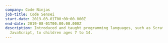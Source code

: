 ```yaml
---
company: Code Ninjas
job-title: Code Sensei
start-date: 2019-03-01T00:00:00.000Z
end-date: 2019-08-01T00:00:00.000Z
description: Introduced and taught programming languages, such as Scratch and
  JavaScript, to children ages 7 to 14.
---
```

